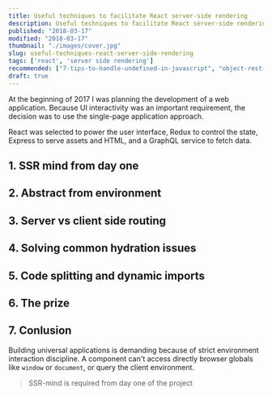 ```yaml
---
title: Useful techniques to facilitate React server-side rendering
description: Useful techniques to facilitate React server-side rendering.
published: "2018-03-17"
modified: "2018-03-17"
thumbnail: "./images/cover.jpg"
slug: useful-techniques-react-server-side-rendering
tags: ['react', 'server side rendering']
recommended: ["7-tips-to-handle-undefined-in-javascript", "object-rest-spread-properties-javascript", "7-architectural-attributes-of-a-reliable-react-component"]
draft: true
---
```


At the beginning of 2017 I was planning the development of a web application. Because UI interactivity was an important
requirement, the decision was to use the single-page application approach.  

React was selected to power the user interface, Redux to control the state, Express to serve assets and HTML, 
and a GraphQL service to fetch data.  

## 1. SSR mind from day one

## 2. Abstract from environment

## 3. Server vs client side routing

## 4. Solving common hydration issues  

## 5. Code splitting and dynamic imports

## 6. The prize

## 7. Conlusion

Building universal applications is demanding because of strict environment interaction discipline. A component
can't access directly browser globals like `window` or `document`, or query the client environment.  

> SSR-mind is required from day one of the project